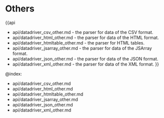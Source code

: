 Others
=======

{{api
- api/datadriver_csv_other.md - the parser for data of the CSV format.
- api/datadriver_html_other.md - the parser for data of the HTML format.
- api/datadriver_htmltable_other.md - the parser for HTML tables.
- api/datadriver_jsarray_other.md - the parser for data of the JSArray format.
- api/datadriver_json_other.md - the parser for data of the JSON format.
- api/datadriver_xml_other.md - the parser for data of the XML format.
}}

@index:
- api/datadriver_csv_other.md
- api/datadriver_html_other.md
- api/datadriver_htmltable_other.md
- api/datadriver_jsarray_other.md
- api/datadriver_json_other.md
- api/datadriver_xml_other.md



